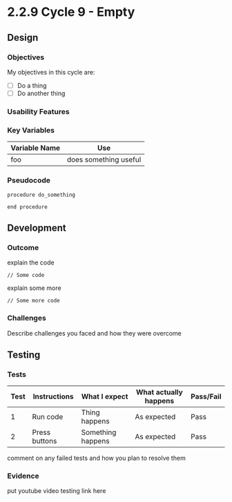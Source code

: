 # 2.2.9 Cycle 9 - Empty

## Design

### Objectives

My objectives in this cycle are:

* [ ] Do a thing
* [ ] Do another thing

### Usability Features

### Key Variables

| Variable Name | Use                   |
| ------------- | --------------------- |
| foo           | does something useful |

### Pseudocode

```
procedure do_something
    
end procedure
```

## Development

### Outcome

explain the code

```
// Some code
```

explain some more

```
// Some more code
```

### Challenges

Describe challenges you faced and how they were overcome

## Testing

### Tests

| Test | Instructions  | What I expect     | What actually happens | Pass/Fail |
| ---- | ------------- | ----------------- | --------------------- | --------- |
| 1    | Run code      | Thing happens     | As expected           | Pass      |
| 2    | Press buttons | Something happens | As expected           | Pass      |

comment on any failed tests and how you plan to resolve them

### Evidence

put youtube video testing link here
